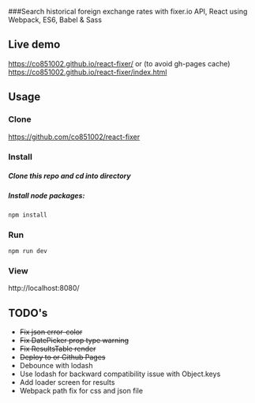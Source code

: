 
###Search historical foreign exchange rates with fixer.io API, React using Webpack, ES6, Babel & Sass

## Live demo

https://co851002.github.io/react-fixer/
or (to avoid gh-pages cache)
https://co851002.github.io/react-fixer/index.html

## Usage

### Clone

https://github.com/co851002/react-fixer

### Install

##### Clone this repo and cd into directory

##### Install node packages:

```
npm install
```

### Run

```
npm run dev
```

### View

http://localhost:8080/

## TODO's

* ~~Fix json error-color~~
* ~~Fix DatePicker prop type warning~~
* ~~Fix ResultsTable render~~
* ~~Deploy to or Github Pages~~
* Debounce with lodash
* Use lodash for backward compatibility issue with Object.keys  
* Add loader screen for results
* Webpack path fix for css and json file
